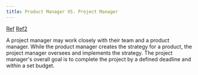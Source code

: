 ```yaml
---
title: Product Manager VS. Project Manager
---
```


[Ref](https://www.indeed.com/career-advice/finding-a-job/product-manager-vs-project-manager)
[Ref2](https://www.forbes.com/advisor/education/business-and-marketing/project-manager-vs-product-manager/)

A project manager may work closely with their team and a product manager. While the product manager creates the strategy for a product, the project manager oversees and implements the strategy. The project manager's overall goal is to complete the project by a defined deadline and within a set budget.
